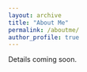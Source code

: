```yaml
---
layout: archive
title: "About Me"
permalink: /aboutme/
author_profile: true
---
```


Details coming soon.